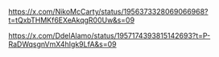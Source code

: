 https://x.com/NikoMcCarty/status/1956373328069066968?t=tQxbTHMKf6EXeAkqgR00Uw&s=09

https://x.com/DdelAlamo/status/1957174393815142693?t=P-RaDWqsgnVmX4hIgk9LfA&s=09